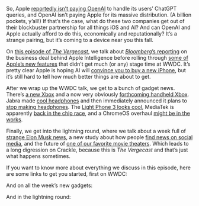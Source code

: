 So, Apple [reportedly isn’t paying OpenAI](/2024/6/13/24177550/apple-openai-chatgpt-deal-payment-revenue-sharing-chatbot) to handle its users’ ChatGPT queries, and OpenAI isn’t paying Apple for its massive distribution. (A billion pockets, y’all!) If that’s the case, what do these two companies get out of their blockbuster partnership for all things iOS and AI? And can OpenAI and Apple actually afford to do this, economically and reputationally? It’s a strange pairing, but it’s coming to a device near you this fall.

On [this episode of *The Vergecast*](https://link.chtbl.com/vergecast), we talk about [*Bloomberg*’s reporting](/2024/6/13/24177550/apple-openai-chatgpt-deal-payment-revenue-sharing-chatbot) on the business deal behind Apple Intelligence before rolling through [some of Apple’s new features](/24176837/apple-ios-18-macos-sequoia-beta-updates-wwdc-2024) that didn’t get much (or any) stage time at WWDC. It’s pretty clear Apple is hoping AI will [convince you to buy a new iPhone](/2024/6/12/24176494/apple-intelligence-ai-upgrade-cycle-here), but it’s still hard to tell how much better things are about to get.

After we wrap up the WWDC talk, we get to a bunch of gadget news. There’s [a new Xbox](/2024/6/9/24174793/microsoft-xbox-series-x-white-digital-edition) and a now very obviously [forthcoming handheld Xbox](/2024/6/10/24175149/xbox-handheld-phil-spencer-interview-2024). Jabra made [cool headphones](/2024/6/11/24175608/jabra-elite-10-8-active-gen-2-case-features) and then immediately announced it plans to [stop making headphones](/24176836/jabra-earbuds-retrospective-65t-75t-apple-sony). The [Light Phone 3 looks cool](/2024/6/11/24176026/light-phone-3-launch-price-release-date), MediaTek is apparently [back in the chip race](/2024/6/12/24177129/mediatek-arm-windows-chip-snapdragon-x-elite-competitor), and a ChromeOS overhaul [might be in the works](/2024/6/12/24177311/google-chromeos-android-ai).

Finally, we get into the lightning round, where we talk about a week full of [strange Elon Musk news](/2024/6/12/24176705/spacex-elon-musk-gwynne-shotwell-sexual-relationships), a new study about how people [find news on social media](/2024/6/12/24177053/tiktok-news-pew-social-media-study-x-facebook-instagram), and the future of [one of our favorite movie theaters](/2024/6/12/24177124/sony-buys-acquires-alamo-drafthouse-cinema). Which leads to a long digression on Crackle, because this is *The Vergecast* and that’s just what happens sometimes.

If you want to know more about everything we discuss in this episode, here are some links to get you started, first on WWDC:

And on all the week’s new gadgets:

And in the lightning round:
